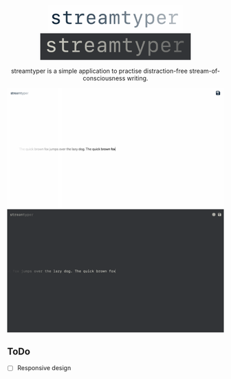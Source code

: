 <br />

<div align="center">
  <a href="https://github.com/fuchstim/streamtyper">
    <img src="images/logotype-light.png#gh-light-mode-only" alt="Logo" height="62" width="auto">
  </a>

  <a href="https://github.com/fuchstim/streamtyper">
    <img src="images/logotype-dark.png#gh-dark-mode-only" alt="Logo" height="62" width="auto">
  </a>

  <p align="center">
    streamtyper is a simple application to practise distraction-free stream-of-consciousness writing.
  </p>

  <img src="images/screenshot-light.png#gh-light-mode-only" alt="Screenshot">
  <img src="images/screenshot-dark.png#gh-dark-mode-only" alt="Screenshot">
</div>

## ToDo

- [ ] Responsive design
